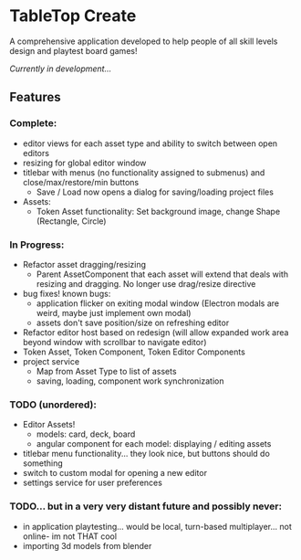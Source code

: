 # **TableTop Create**

A comprehensive application developed to help people of all skill levels design and playtest board games!

_Currently in development..._

## Features
### Complete:
- editor views for each asset type and ability to switch between open editors
- resizing for global editor window
- titlebar with menus (no functionality assigned to submenus) and close/max/restore/min buttons
    - Save / Load now opens a dialog for saving/loading project files
- Assets:
    - Token Asset functionality: Set background image, change Shape (Rectangle, Circle)

### In Progress:
- Refactor asset dragging/resizing
    - Parent AssetComponent that each asset will extend that deals with resizing and dragging. No longer use drag/resize directive
- bug fixes! known bugs:
    - application flicker on exiting modal window (Electron modals are weird, maybe just implement own modal)
    - assets don't save position/size on refreshing editor
- Refactor editor host based on redesign (will allow expanded work area beyond window with scrollbar to navigate editor)
- Token Asset, Token Component, Token Editor Components
- project service
    - Map from Asset Type to list of assets
    - saving, loading, component work synchronization

### TODO (unordered):
- Editor Assets!
    - models: card, deck, board
    - angular component for each model: displaying / editing assets
- titlebar menu functionality... they look nice, but buttons should do something
- switch to custom modal for opening a new editor
- settings service for user preferences

### TODO... but in a very very distant future and possibly never:
- in application playtesting... would be local, turn-based multiplayer... not online- im not THAT cool
- importing 3d models from blender
